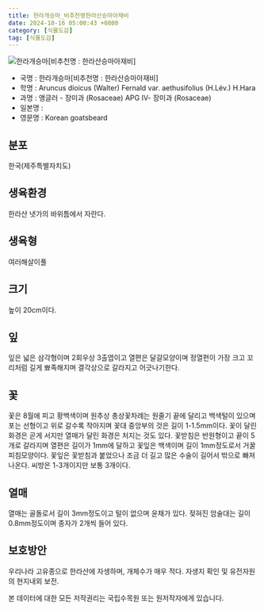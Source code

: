 ```yaml
---
title: 한라개승마_비추천명한라산승마아재비
date: 2024-10-16 05:00:43 +0800
category: [식물도감]
tag: [식물도감]
---
```




![한라개승마[비추천명 : 한라산승마아재비]](/fileUpload/plants/basic/Rosaceae/Aruncus/13302/1_th2.JPG)
- 국명 : 한라개승마[비추천명 : 한라산승마아재비]
- 학명 : Aruncus dioicus (Walter) Fernald var. aethusifolius (H.Lév.) H.Hara
- 과명 : 앵글러 - 장미과 (Rosaceae) APG Ⅳ- 장미과 (Rosaceae)
- 일본명 : 
- 영문명 : Korean goatsbeard


## 분포
한국(제주특별자치도) 
## 생육환경
한라산 냇가의 바위틈에서 자란다.
## 생육형
여러해살이풀 
## 크기
높이 20cm이다.
## 잎
잎은 넓은 삼각형이며 2회우상 3출엽이고 열편은 달걀모양이며 정열편이 가장 크고 꼬리처럼 길게 뾰족해지며 결각상으로 갈라지고 어긋나기한다.
## 꽃
꽃은 8월에 피고 황백색이며 원추상 총상꽃차례는 원줄기 끝에 달리고 백색털이 있으며 포는 선형이고 위로 갈수록 작아지며 꽃대 중앙부의 것은 길이 1-1.5mm이다. 꽃이 달린 화경은 곧게 서지만 열매가 달린 화경은 처지는 것도 있다. 꽃받침은 반원형이고 끝이 5개로 갈라지며 열편은 길이가 1mm에 달하고 꽃잎은 백색이며 길이 1mm정도로서 거꿀피침모양이다. 꽃잎은 꽃받침과 붙었으나 조금 더 길고 많은 수술이 길어서 밖으로 빠져 나온다. 씨방은 1-3개이지만 보통 3개이다.
## 열매
열매는 골돌로서 길이 3mm정도이고 털이 없으며 윤채가 있다. 젖혀진 암술대는 길이 0.8mm정도이며 종자가 2개씩 들어 있다.
## 보호방안
우리나라 고유종으로 한라산에 자생하며, 개체수가 매우 적다. 자생지 확인 및 유전자원의 현지내외 보전.






본 데이터에 대한 모든 저작권리는 국립수목원 또는 원저작자에게 있습니다.
